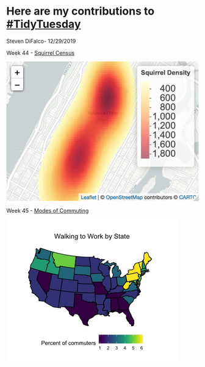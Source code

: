 # Here are my contributions to [#TidyTuesday](https://github.com/rfordatascience/tidytuesday)

Steven DiFalco- 12/29/2019

Week 44 - [Squirrel Census](https://github.com/rfordatascience/tidytuesday/tree/master/data/2019/2019-10-29)

![Squirrel Density](https://github.com/stevendifalco/TidyTuesday/blob/master/Plots/SquirrelDensity.png)

Week 45 - [Modes of Commuting](https://github.com/rfordatascience/tidytuesday/tree/master/data/2019/2019-11-05)

![Walking](https://github.com/stevendifalco/TidyTuesday/blob/master/Plots/WalkingPercentage.jpeg)
